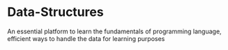 # Data-Structures

An essential platform to learn the fundamentals of programming language, efficient ways to handle the data for learning purposes
